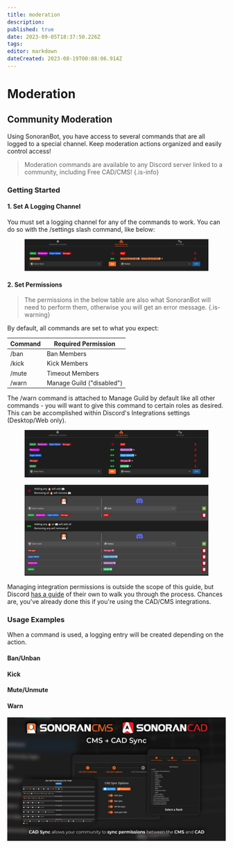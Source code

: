 ```yaml
---
title: moderation
description: 
published: true
date: 2023-09-05T18:37:50.226Z
tags: 
editor: markdown
dateCreated: 2023-08-19T00:08:06.914Z
---
```


# Moderation

## Community Moderation

Using SonoranBot, you have access to several commands that are all logged to a special channel. Keep moderation actions organized and easily control access!

> Moderation commands are available to any Discord server linked to a community, including Free CAD/CMS!
{.is-info}

### Getting Started

#### 1. Set A Logging Channel

You must set a logging channel for any of the commands to work. You can do so with the /settings slash command, like below:

<figure><img src="../../../.gitbook/assets/image (4).png" alt=""><figcaption></figcaption></figure>

#### 2. Set Permissions

> The permissions in the below table are also what SonoranBot will need to perform them, otherwise you will get an error message.
{.is-warning}


By default, all commands are set to what you expect:

| Command | Required Permission       |
| ------- | ------------------------- |
| /ban    | Ban Members               |
| /kick   | Kick Members              |
| /mute   | Timeout Members           |
| /warn   | Manage Guild ("disabled") |

The /warn command is attached to Manage Guild by default like all other commands - you will want to give this command to certain roles as desired. This can be accomplished within Discord's Integrations settings (Desktop/Web only).

<figure><img src="../../../.gitbook/assets/image (5).png" alt=""><figcaption></figcaption></figure>

<figure><img src="../../../.gitbook/assets/image (6).png" alt=""><figcaption></figcaption></figure>

Managing integration permissions is outside the scope of this guide, but Discord [has a guide](https://support.discord.com/hc/en-us/articles/4644915651095-Command-Permissions) of their own to walk you through the process. Chances are, you've already done this if you're using the CAD/CMS integrations.

### Usage Examples

When a command is used, a logging entry will be created depending on the action.

#### Ban/Unban

#### Kick

#### Mute/Unmute

#### Warn

![](<../../../.gitbook/assets/image (7).png>)
